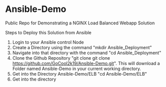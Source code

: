 # Ansible-Demo
Public Repo for Demonstrating a NGINX Load Balanced Webapp Solution

Steps to Deploy this Solution from Ansible

1. Login to your Ansible control Node
2. Create a Directory using the command "mkdir Ansible_Deployment"
3. Navigate into that directory with the command "cd  Ansible_Deployment"
4. Clone the Github Repository "git clone git clone https://github.com/GoCool2k19/Ansible-Demo.git". This will download a Folder named Ansible-Demo in your current working directory.
5. Get into the Directory Ansible-Demo/ELB "cd Ansible-Demo/ELB"
6. Get into the directory 
